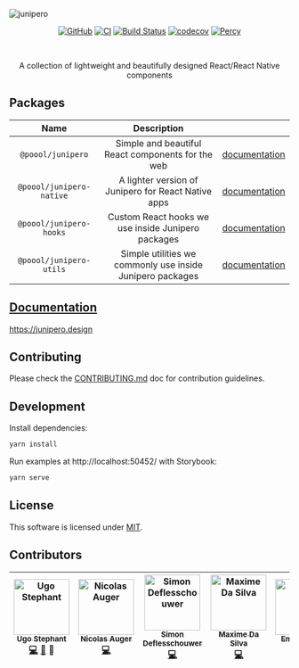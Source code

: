 ![junipero](https://storage.googleapis.com/junipero-cdn/images/logo-github.png)

<div align="center">

[![GitHub](https://img.shields.io/github/license/p3ol/junipero.svg)](https://github.com/p3ol/junipero)
[![CI](https://github.com/p3ol/junipero/workflows/CI/badge.svg)](https://github.com/p3ol/junipero/actions)
[![Build Status](https://travis-ci.org/p3ol/junipero.svg?branch=master)](https://travis-ci.org/p3ol/junipero)
[![codecov](https://codecov.io/gh/p3ol/junipero/branch/master/graph/badge.svg)](https://codecov.io/gh/p3ol/junipero)
[![Percy](https://percy.io/static/images/percy-badge.svg)](https://percy.io/Poool/junipero)

<br />
<p>A collection of lightweight and beautifully designed React/React Native components</p>
</div>

## Packages

| Name | Description | |
| :--: | :--: | :--: |
| `@poool/junipero` | Simple and beautiful React components for the web | [documentation](https://github.com/p3ol/junipero/blob/master/packages/junipero) |
| `@poool/junipero-native` | A lighter version of Junipero for React Native apps | [documentation](https://github.com/p3ol/junipero/blob/master/packages/junipero-native) |
| `@poool/junipero-hooks` | Custom React hooks we use inside Junipero packages | [documentation](https://github.com/p3ol/junipero/blob/master/packages/junipero-hooks) |
| `@poool/junipero-utils` | Simple utilities we commonly use inside Junipero packages | [documentation](https://github.com/p3ol/junipero/blob/master/packages/junipero-utils) |

## [Documentation](https://junipero.design)

https://junipero.design

## Contributing

Please check the [CONTRIBUTING.md](https://github.com/p3ol/junipero/blob/master/CONTRIBUTING.md) doc for contribution guidelines.

## Development

Install dependencies:

```bash
yarn install
```

Run examples at http://localhost:50452/ with Storybook:

```bash
yarn serve
```

## License

This software is licensed under [MIT](https://github.com/p3ol/junipero/blob/master/LICENSE).

## Contributors

<!-- Contributors START
Ugo_Stephant dackmin https://github.com/dackmin code doc tools
Nicolas_Auger NicolasAuger https://github.com/NicolasAuger code
Simon_Deflesschouwer defless https://github.com/defless code
Maxime_Da_Silva maximedasilva https://github.com/maximedasilva code
Emile_Netter emileNetter https://github.com/emileNetter code
Florian_Lafaye FLafaye https://github.com/FLafaye code
Daniela_Peñaranda DaniLaJefa https://danielapenaranda.com/ design
Contributors END -->
<!-- Contributors table START -->
| <img src="https://avatars.githubusercontent.com/dackmin?s=100" width="100" alt="Ugo Stephant" /><br />[<sub>Ugo Stephant</sub>](https://github.com/dackmin)<br />[💻](https://github.com/p3ol/junipero/commits?author=dackmin) [📖](https://github.com/p3ol/junipero/commits?author=dackmin) 🔧  | <img src="https://avatars.githubusercontent.com/NicolasAuger?s=100" width="100" alt="Nicolas Auger" /><br />[<sub>Nicolas Auger</sub>](https://github.com/NicolasAuger)<br />[💻](https://github.com/p3ol/junipero/commits?author=NicolasAuger) | <img src="https://avatars.githubusercontent.com/defless?s=100" width="100" alt="Simon Deflesschouwer" /><br />[<sub>Simon Deflesschouwer</sub>](https://github.com/defless)<br />[💻](https://github.com/p3ol/junipero/commits?author=defless) | <img src="https://avatars.githubusercontent.com/maximedasilva?s=100" width="100" alt="Maxime Da Silva" /><br />[<sub>Maxime Da Silva</sub>](https://github.com/maximedasilva)<br />[💻](https://github.com/p3ol/junipero/commits?author=maximedasilva) | <img src="https://avatars.githubusercontent.com/emileNetter?s=100" width="100" alt="Emile Netter" /><br />[<sub>Emile Netter</sub>](https://github.com/emileNetter)<br />[💻](https://github.com/p3ol/junipero/commits?author=emileNetter) | <img src="https://avatars.githubusercontent.com/FLafaye?s=100" width="100" alt="Florian Lafaye" /><br />[<sub>Florian Lafaye</sub>](https://github.com/FLafaye)<br />[💻](https://github.com/p3ol/junipero/commits?author=FLafaye) | <img src="https://avatars.githubusercontent.com/DaniLaJefa?s=100" width="100" alt="Daniela Peñaranda" /><br />[<sub>Daniela Peñaranda</sub>](https://danielapenaranda.com/)<br />🎨 |
| :---: | :---: | :---: | :---: | :---: | :---: | :---: |
<!-- Contributors table END -->
